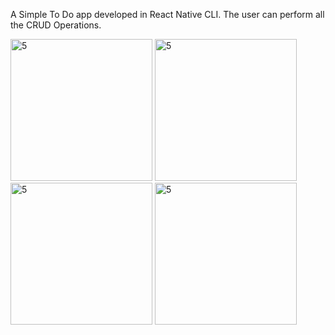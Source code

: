 A Simple To Do app developed in React Native CLI. The user can perform all the CRUD Operations.

<img width="227" alt="5" src="https://user-images.githubusercontent.com/76597173/229902350-41e5f3fa-cc14-4947-aa0c-7ba55f048c87.jpeg">  <img width="227" alt="5" src="https://user-images.githubusercontent.com/76597173/229902519-d14f61a7-efc6-4528-9215-f241e74d0b5c.jpeg"> 
<img width="227" alt="5" src="https://user-images.githubusercontent.com/76597173/229902636-142836c7-34c3-4c4c-bf86-9abb78da94e5.jpeg">  <img width="227" alt="5" src="https://user-images.githubusercontent.com/76597173/229902757-0c3513b2-71bc-4519-8f97-bb6044bacc8d.jpeg">
